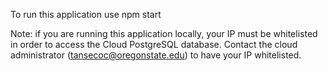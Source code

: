 To run this application use npm start

Note: if you are running this application locally, your IP must be whitelisted in order to access the Cloud PostgreSQL database.  Contact the cloud administrator (tansecoc@oregonstate.edu) to have your IP whitelisted.
